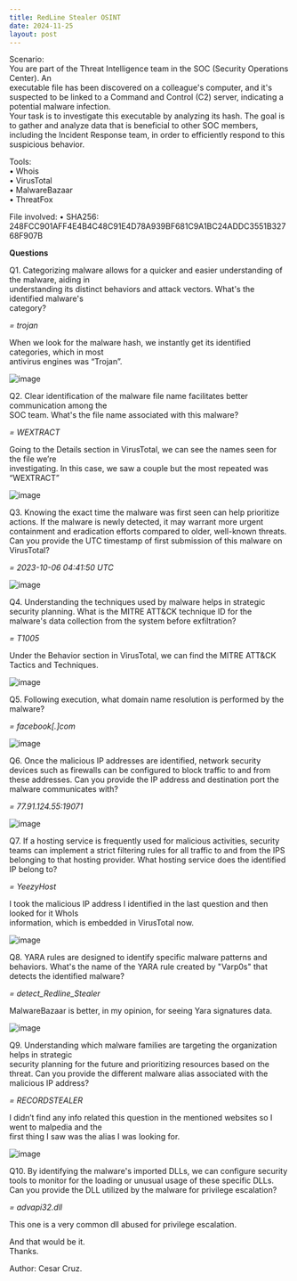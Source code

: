 ```yaml
---
title: RedLine Stealer OSINT
date: 2024-11-25
layout: post
---
```

Scenario:  
You are part of the Threat Intelligence team in the SOC (Security Operations Center). An  
executable file has been discovered on a colleague's computer, and it's suspected to be linked to a Command and Control (C2) server, indicating a potential malware infection.  
Your task is to investigate this executable by analyzing its hash. The goal is to gather and analyze data that is beneficial to other SOC members, including the Incident Response team, in order to efficiently respond to this suspicious behavior.
 
Tools:  
• Whois  
• VirusTotal  
• MalwareBazaar  
• ThreatFox

File involved: 
• SHA256: 248FCC901AFF4E4B4C48C91E4D78A939BF681C9A1BC24ADDC3551B32768F907B

**Questions**
 
Q1. Categorizing malware allows for a quicker and easier understanding of the malware, aiding in  
understanding its distinct behaviors and attack vectors. What's the identified malware's  
category?  

*= trojan*
 
When we look for the malware hash, we instantly get its identified categories, which in most  
antivirus engines was “Trojan”.

![image](/assets/images/20241124162834-0.png)

Q2. Clear identification of the malware file name facilitates better communication among the  
SOC team. What's the file name associated with this malware?  

*= WEXTRACT*
 
Going to the Details section in VirusTotal, we can see the names seen for the file we’re  
investigating. In this case, we saw a couple but the most repeated was “WEXTRACT”

![image](/assets/images/20241124162835-1.png)

Q3. Knowing the exact time the malware was first seen can help prioritize actions. If the malware is newly detected, it may warrant more urgent containment and eradication efforts compared to older, well-known threats. Can you provide the UTC timestamp of first submission of this malware on VirusTotal?  

*= 2023-10-06 04:41:50 UTC*

![image](/assets/images/20241124162836-2.png)

Q4. Understanding the techniques used by malware helps in strategic security planning. What is the MITRE ATT&CK technique ID for the malware's data collection from the system before exfiltration?  

*= T1005*
 
Under the Behavior section in VirusTotal, we can find the MITRE ATT&CK Tactics and Techniques.

![image](/assets/images/20241124162838-3.png)

Q5. Following execution, what domain name resolution is performed by the malware?  

*= facebook[.]com*

![image](/assets/images/20241124162840-4.png)

Q6. Once the malicious IP addresses are identified, network security devices such as firewalls can be configured to block traffic to and from these addresses. Can you provide the IP address and destination port the malware communicates with?  

*= 77.91.124.55:19071*

![image](/assets/images/20241124162842-5.png)

Q7. If a hosting service is frequently used for malicious activities, security teams can implement a strict filtering rules for all traffic to and from the IPS belonging to that hosting provider. What hosting service does the identified IP belong to?  

*= YeezyHost*
 
I took the malicious IP address I identified in the last question and then looked for it WhoIs  
information, which is embedded in VirusTotal now.

![image](/assets/images/20241124162846-6.png)

Q8. YARA rules are designed to identify specific malware patterns and behaviors. What's the name of the YARA rule created by "Varp0s" that detects the identified malware?  

*= detect_Redline_Stealer*
 
MalwareBazaar is better, in my opinion, for seeing Yara signatures data.

![image](/assets/images/20241124162848-7.png)

Q9. Understanding which malware families are targeting the organization helps in strategic  
security planning for the future and prioritizing resources based on the threat. Can you provide the different malware alias associated with the malicious IP address?  

*= RECORDSTEALER*
 
I didn’t find any info related this question in the mentioned websites so I went to malpedia and the  
first thing I saw was the alias I was looking for.

![image](/assets/images/20241124162849-8.png)

Q10. By identifying the malware's imported DLLs, we can configure security tools to monitor for the loading or unusual usage of these specific DLLs. Can you provide the DLL utilized by the malware for privilege escalation?  

*= advapi32.dll*

This one is a very common dll abused for privilege escalation.
 
And that would be it.  
Thanks.
 
Author: Cesar Cruz.
